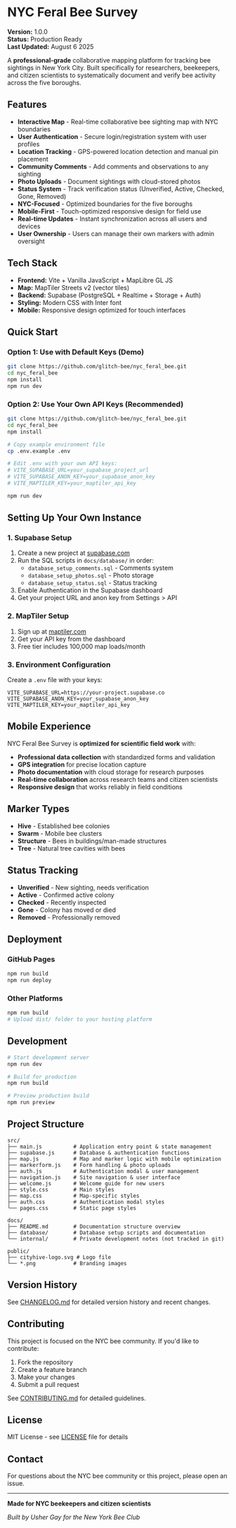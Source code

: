 # NYC Feral Bee Survey

**Version:** 1.0.0  
**Status:** Production Ready  
**Last Updated:** August 6 2025

A **professional-grade** collaborative mapping platform for tracking bee sightings in New York City. Built specifically for researchers, beekeepers, and citizen scientists to systematically document and verify bee activity across the five boroughs.

## Features

- **Interactive Map** - Real-time collaborative bee sighting map with NYC boundaries
- **User Authentication** - Secure login/registration system with user profiles
- **Location Tracking** - GPS-powered location detection and manual pin placement  
- **Community Comments** - Add comments and observations to any sighting
- **Photo Uploads** - Document sightings with cloud-stored photos
- **Status System** - Track verification status (Unverified, Active, Checked, Gone, Removed)
- **NYC-Focused** - Optimized boundaries for the five boroughs
- **Mobile-First** - Touch-optimized responsive design for field use
- **Real-time Updates** - Instant synchronization across all users and devices
- **User Ownership** - Users can manage their own markers with admin oversight

## Tech Stack

- **Frontend:** Vite + Vanilla JavaScript + MapLibre GL JS
- **Map:** MapTiler Streets v2 (vector tiles)
- **Backend:** Supabase (PostgreSQL + Realtime + Storage + Auth)
- **Styling:** Modern CSS with Inter font
- **Mobile:** Responsive design optimized for touch interfaces

## Quick Start

### Option 1: Use with Default Keys (Demo)
```bash
git clone https://github.com/glitch-bee/nyc_feral_bee.git
cd nyc_feral_bee
npm install
npm run dev
```

### Option 2: Use Your Own API Keys (Recommended)
```bash
git clone https://github.com/glitch-bee/nyc_feral_bee.git
cd nyc_feral_bee
npm install

# Copy example environment file
cp .env.example .env

# Edit .env with your own API keys:
# VITE_SUPABASE_URL=your_supabase_project_url
# VITE_SUPABASE_ANON_KEY=your_supabase_anon_key  
# VITE_MAPTILER_KEY=your_maptiler_api_key

npm run dev
```

## Setting Up Your Own Instance

### 1. Supabase Setup
1. Create a new project at [supabase.com](https://supabase.com)
2. Run the SQL scripts in `docs/database/` in order:
   - `database_setup_comments.sql` - Comments system
   - `database_setup_photos.sql` - Photo storage
   - `database_setup_status.sql` - Status tracking
3. Enable Authentication in the Supabase dashboard
4. Get your project URL and anon key from Settings > API

### 2. MapTiler Setup  
1. Sign up at [maptiler.com](https://maptiler.com)
2. Get your API key from the dashboard
3. Free tier includes 100,000 map loads/month

### 3. Environment Configuration
Create a `.env` file with your keys:
```env
VITE_SUPABASE_URL=https://your-project.supabase.co
VITE_SUPABASE_ANON_KEY=your_supabase_anon_key
VITE_MAPTILER_KEY=your_maptiler_api_key
```

## Mobile Experience

NYC Feral Bee Survey is **optimized for scientific field work** with:
- **Professional data collection** with standardized forms and validation
- **GPS integration** for precise location capture
- **Photo documentation** with cloud storage for research purposes
- **Real-time collaboration** across research teams and citizen scientists
- **Responsive design** that works reliably in field conditions

## Marker Types

- **Hive** - Established bee colonies
- **Swarm** - Mobile bee clusters  
- **Structure** - Bees in buildings/man-made structures
- **Tree** - Natural tree cavities with bees

## Status Tracking

- **Unverified** - New sighting, needs verification
- **Active** - Confirmed active colony
- **Checked** - Recently inspected
- **Gone** - Colony has moved or died
- **Removed** - Professionally removed

## Deployment

### GitHub Pages
```bash
npm run build
npm run deploy
```

### Other Platforms
```bash
npm run build
# Upload dist/ folder to your hosting platform
```

## Development

```bash
# Start development server
npm run dev

# Build for production  
npm run build

# Preview production build
npm run preview
```

## Project Structure

```
src/
├── main.js          # Application entry point & state management
├── supabase.js      # Database & authentication functions
├── map.js           # Map and marker logic with mobile optimization
├── markerform.js    # Form handling & photo uploads
├── auth.js          # Authentication modal & user management
├── navigation.js    # Site navigation & user interface
├── welcome.js       # Welcome guide for new users
├── style.css        # Main styles
├── map.css          # Map-specific styles
├── auth.css         # Authentication modal styles
└── pages.css        # Static page styles

docs/
├── README.md        # Documentation structure overview
├── database/        # Database setup scripts and documentation
└── internal/        # Private development notes (not tracked in git)

public/
├── cityhive-logo.svg # Logo file
└── *.png            # Branding images
```

## Version History

See [CHANGELOG.md](CHANGELOG.md) for detailed version history and recent changes.

## Contributing

This project is focused on the NYC bee community. If you'd like to contribute:

1. Fork the repository
2. Create a feature branch
3. Make your changes
4. Submit a pull request

See [CONTRIBUTING.md](CONTRIBUTING.md) for detailed guidelines.

## License

MIT License - see [LICENSE](LICENSE) file for details

## Contact

For questions about the NYC bee community or this project, please open an issue.

---

**Made for NYC beekeepers and citizen scientists**

*Built by Usher Gay for the New York Bee Club*
